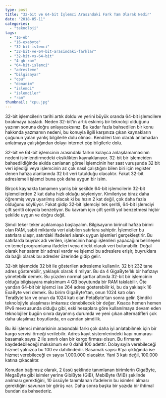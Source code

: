```yaml
---
type: post
title: "32-bit ve 64-bit İşlemci Arasındaki Fark Tam Olarak Nedir"
date: "2018-05-11"
categories: 
  - "teknoloji"
tags: 
  - "16-eb"
  - "16-exabyte"
  - "32-bit-islemci"
  - "32-bit-ve-64-bit-arasindaki-farklar"
  - "32-bit-vs-64-bit"
  - "4-gb-ram"
  - "64-bit-islemci"
  - "adresleme"
  - "bilgisayar"
  - "cpu"
  - "donanim"
  - "islemci"
  - "islemciler"
  - "ram"
thumbnail: "cpu.jpg"
---
```


32-bit işlemcilerin tarihi artık doldu ve yerini büyük oranda 64-bit işlemcilere bırakmaya başladı. Neden 32-bit'in artık eskimiş bir teknoloji olduğunu yazının sonuna doğru anlayacaksınız. Bu kadar fazla bahsedilen bir konu hakkında yazmamın nedeni, bu konuyla ilgili karşınıza çıkan kaynakların çoğunun yalan yanlış bilgilerle dolu olması. Kendileri tam olarak anlamadan anlatmaya çalıştığından dolayı internet çöp bilgilerle dolu.

32-bit ve 64-bit işlemcinin arasındaki farkın kolayca anlaşılamamasının nedeni isimlendirmedeki eksiklikten kaynaklanıyor. 32-bit bir işlemciden bahsedildiğinde akılda canlanan görsel işlemcinin her saat vuruşunda 32 bit veri işlediği veya işlemcinin az çok nasıl çalıştığını bilen biri için register denen hafıza alanlarında 32 bit veri tutulduğu olacaktır. Fakat 32-bit adreslemeli işlemci buna çok daha uygun bir isim.

Birçok kaynakta tamamen yanlış bir şekilde 64-bit işlemcilerin 32-bit işlemcilerden 2 kat daha hızlı olduğu söyleniyor. Kimileriyse biraz daha öğrenmiş veya uyarılmış olacak ki bu hızın 2 kat değil, çok daha fazla olduğunu söylüyor. Fakat gidip 32-bit işlemciyi tek şeritli, 64-bit işlemciyi çift şeritli otoyola benzetiyor. Bu kavram için çift şeritli yol benzetmesi hiçbir şekilde uygun ve doğru değil.

Şimdi teker teker açıklamaya başlayalım. Bilgisayarın birincil hafıza birimi olan RAM, sabit miktarda veri alabilen satırlara sahiptir. İşlemciler bu satırlara ulaşır, satırdaki ifadeleri alarak uygun işlemleri gerçekleştirir. Bu satırlarda buyruk adı verilen, işlemcinin hangi işlemleri yapacağını belirleyen en temel programlama ifadeleri veya direkt olarak veri bulunabilir. Doğal olarak her satırın bir adresi vardır ve işlemci bu adreslere erişir, buyruklara da bağlı olarak bu adresler üzerinde gidip gelir.

32-bit işlemcide 32 bit ile gösterilen adresleme kullanılır. 32 bit 232 tane adres gösterebilir, yaklaşık olarak 4 milyar. Bu da 4 GigaByte'lık bir hafızayı yönetebilir demek. Bu yüzden normal şartlar altında 32-bit bir işlemcinin olduğu bilgisayara maksimum 4 GB boyutunda bir RAM takılabilir. Öte yandan 64-bit bir işlemci ise 264 adres gösterebilir ki, bu da yaklaşık 16 ExaByte veri demek. Bu birim GigaByte'tan, onun 1024 katı olan TeraByte'tan ve onun da 1024 katı olan PetaByte'tan sonra gelir. Şimdiki teknolojiyle ulaşılması imkansız denebilecek bir değer. Kısaca hemen hemen IPv6 mevzusunda olduğu gibi, eski hesaplara göre kullanılmaya devam eden teknolojiler bugün sınıra dayanmış durumda ve yeni çıkan alternatifleri çok daha ulaşılmaz boyutlarda, en azından şimdilik.

Bu iki işlemci mimarisinin arasındaki farkı çok daha iyi anlatabilmek için bir kargo servisi örneği verilebilir. Adres kayıt sistemlerindeki kapı numarası basamak sayısı 2 ile sınırlı olan bir kargo firması olsun. Bu firmanın kaydedebileceği maksimum ev 0 dahil 100 adettir. Dolayısıyla verebileceği hizmet yalnızca bu 100 ev dahilindedir. Basamak sayısı 6'ya çıktığında ise hizmet verebileceği ev sayısı 1.000.000 olacaktır. Yani 3 katı değil, 100.000 katına çıkacaktır.

Konudan bağımsız olarak, 2 üssü şeklinde tanımlanan birimlerin GigaByte, MegaByte gibi isimler yerine GibiByte (GiB), MebiByte (MiB) şeklinde anılması gerektiğini, 10 üssüyle tanımlanan ifadelerin bu isimleri alması gerektiğini savunan bir görüş var. Daha sonra başka bir yazıda bir ihtimal bundan da bahsederiz.
